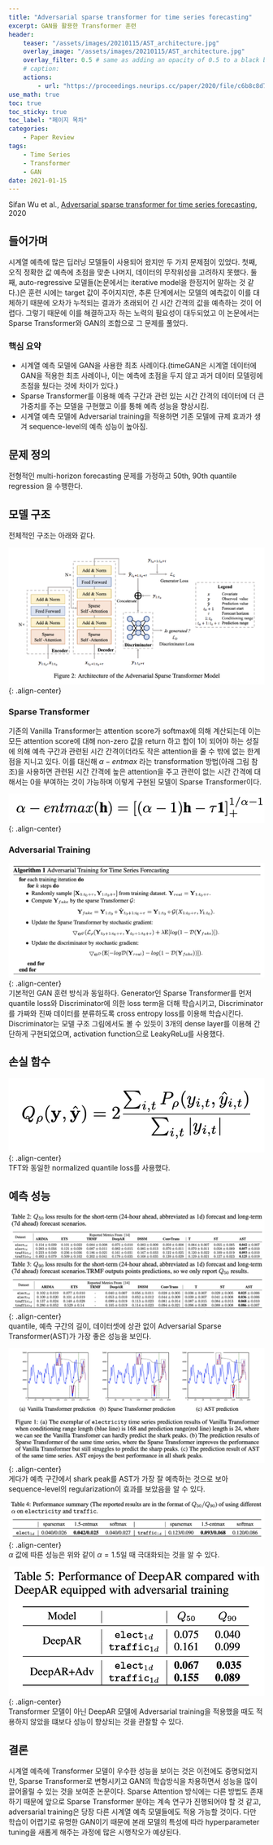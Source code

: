 ```yaml
---
title: "Adversarial sparse transformer for time series forecasting"
excerpt: GAN을 활용한 Transformer 훈련
header:
    teaser: "/assets/images/20210115/AST_architecture.jpg"
    overlay_image: "/assets/images/20210115/AST_architecture.jpg"
    overlay_filter: 0.5 # same as adding an opacity of 0.5 to a black background
    # caption: 
    actions:
        - url: "https://proceedings.neurips.cc/paper/2020/file/c6b8c8d762da15fa8dbbdfb6baf9e260-Paper.pdf"
use_math: true
toc: true
toc_sticky: true
toc_label: "페이지 목차"
categories: 
    - Paper Review
tags: 
    - Time Series
    - Transformer
    - GAN
date: 2021-01-15
---
```


Sifan Wu et al., [Adversarial sparse transformer for time series forecasting](https://proceedings.neurips.cc/paper/2020/file/c6b8c8d762da15fa8dbbdfb6baf9e260-Paper.pdf), 2020  

## 들어가며
시계열 예측에 많은 딥러닝 모델들이 사용되어 왔지만 두 가지 문제점이 있었다. 첫째, 오직 정확한 값 예측에 초점을 맞춘 나머지,
데이터의 무작위성을 고려하지 못했다. 둘째, auto-regressive 모델들(논문에서는 iterative model을 한정지어 말하는 것 같다.)은 훈련 시에는 target 값이 주어지지만, 추론 단계에서는 모델의 예측값이 이를 대체하기 때문에 오차가 누적되는 결과가 초래되어 긴 시간 간격의 값을 예측하는 것이 어렵다. 그렇기 때문에 이를 해결하고자 하는 노력의 필요성이 대두되었고 이 논문에서는 Sparse Transformer와 GAN의 조합으로 그 문제를 풀었다.

### 핵심 요약
- 시계열 예측 모델에 GAN을 사용한 최초 사례이다.(timeGAN은 시계열 데이터에 GAN을 적용한 최초 사례이나, 이는 예측에 초점을 두지 않고 과거 데이터 모델링에 초점을 뒀다는 것에 차이가 있다.)
- Sparse Transformer를 이용해 예측 구간과 관련 있는 시간 간격의 데이터에 더 큰 가중치를 주는 모델을 구현했고 이를 통해 예측 성능을 향상시킴.
- 시계열 예측 모델에 Adversarial training을 적용하면 기존 모델에 규제 효과가 생겨 sequence-level의 예측 성능이 높아짐.

## 문제 정의
전형적인 multi-horizon forecasting 문제를 가정하고 50th, 90th quantile regression 을 수행한다. 

## 모델 구조
전체적인 구조는 아래와 같다.  

![AST architecture](/assets/images/20210115/AST_architecture.jpg){: .align-center}  

### Sparse Transformer
기존의 Vanilla Transformer는 attention score가 softmax에 의해 계산되는데 이는 모든 attention score에 대해 non-zero 값을 return 하고 합이 1이 되어야 하는 성질에 의해 예측 구간과 관련된 시간 간격이더라도 작은 attention을 줄 수 밖에 없는 한계점을 지니고 있다. 이를 대신해 $\alpha-entmax$ 라는 transformation 방법(아래 그림 참조)을 사용하면 관련된 시간 간격에 높은 attention을 주고 관련이 없는 시간 간격에 대해서는 0을 부여하는 것이 가능하며 이렇게 구현된 모델이 Sparse Transformer이다.  

![alpha ent-max](/assets/images/20210115/alpha_entmax.jpg){: .align-center}  

### Adversarial Training
![adversarial training](/assets/images/20210115/adversarial_training.jpg){: .align-center}  
기본적인 GAN 훈련 방식과 동일하다. Generator인 Sparse Transformer를 먼저 quantile loss와 Discriminator에 의한
loss term을 더해 학습시키고, Discriminator를 가짜와 진짜 데이터를 분류하도록 cross entropy loss를 이용해 학습시킨다.
Discriminator는 모델 구조 그림에서도 볼 수 있듯이 3개의 dense layer를 이용해 간단하게 구현되었으며, activation function으로 LeakyReLu를 사용했다.  

## 손실 함수
![normalized quantile loss(q-risk)](/assets/images/20210115/normalized_quantile_loss.jpg){: .align-center}  
TFT와 동일한 normalized quantile loss를 사용했다.

## 예측 성능
![performance](/assets/images/20210115/performance.jpg){: .align-center}  
quantile, 예측 구간의 길이, 데이터셋에 상관 없이 Adversarial Sparse Transformer(AST)가 가장 좋은 성능을 보인다.  

![shark peak](/assets/images/20210115/shark_peak.jpg){: .align-center}  
게다가 예측 구간에서 shark peak를 AST가 가장 잘 예측하는 것으로 보아 sequence-level의 regularization이 효과를 
보았음을 알 수 있다.  

![performance with alpha](/assets/images/20210115/performance_with_alpha.jpg){: .align-center}  
$\alpha$ 값에 따른 성능은 위와 같이 $\alpha=1.5$일 때 극대화되는 것을 알 수 있다.  

![DeepAR](/assets/images/20210115/DeepAR_performance.jpg){: .align-center}  
Transformer 모델이 아닌 DeepAR 모델에 Adversarial training을 적용했을 때도 적용하지 않았을 떄보다 성능이 향상되는 것을 관찰할 수 있다. 

## 결론
시계열 예측에 Transformer 모델이 우수한 성능을 보이는 것은 이전에도 증명되었지만, Sparse Transformer로 변형시키고 GAN의 학습방식을 차용하면서 성능을 많이 끌어올릴 수 있는 것을 보여준 논문이다. Sparse Attention 방식에는 다른 방법도 존재하기 때문에 앞으로 Sparse Transformer 분야는 계속 연구가 진행되어야 할 것 같고, adversarial training은 당장 다른 시계열 예측 모델들에도 적용 가능할 것이다. 다만 학습이 어렵기로 유명한 GAN이기 때문에 본래 모델의 특성에 따라 hyperparameter tuning을 새롭게 해주는 과정에 많은 시행착오가 예상된다.
